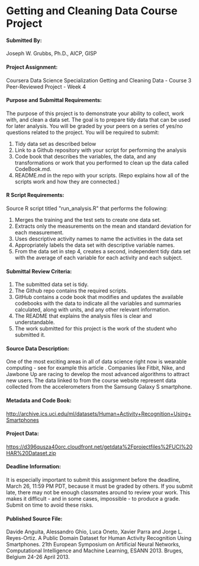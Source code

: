 # Getting and Cleaning Data Course Project

#### Submitted By:
Joseph W. Grubbs, Ph.D., AICP, GISP

#### Project Assignment:
Coursera Data Science Specialization
Getting and Cleaning Data - Course 3
Peer-Reviewed Project - Week 4

#### Purpose and Submittal Requirements:
The purpose of this project is to demonstrate your ability to collect, work with, and clean a data set. The goal is to prepare tidy data that can be used for later analysis. You will be graded by your peers on a series of yes/no questions related to the project. You will be required to submit: 

1. Tidy data set as described below
2. Link to a Github repository with your script for performing the analysis
3. Code book that describes the variables, the data, and any transformations or work that you performed to clean up the data called CodeBook.md. 
4. README.md in the repo with your scripts. (Repo explains how all of the scripts work and how they are connected.)

#### R Script Requirements:
Source R script titled "run_analysis.R" that performs the following:
1. Merges the training and the test sets to create one data set.
2. Extracts only the measurements on the mean and standard deviation for each measurement.
3. Uses descriptive activity names to name the activities in the data set
4. Appropriately labels the data set with descriptive variable names.
5. From the data set in step 4, creates a second, independent tidy data set with the average of each variable for each activity and each subject.

#### Submittal Review Criteria:
1. The submitted data set is tidy.
2. The Github repo contains the required scripts.
3. GitHub contains a code book that modifies and updates the available codebooks with the data to indicate all the variables and summaries calculated, along with units, and any other relevant information.
4. The README that explains the analysis files is clear and understandable.
5. The work submitted for this project is the work of the student who submitted it.

#### Source Data Description:
One of the most exciting areas in all of data science right now is wearable computing - see for example this article . Companies like Fitbit, Nike, and Jawbone Up are racing to develop the most advanced algorithms to attract new users. The data linked to from the course website represent data collected from the accelerometers from the Samsung Galaxy S smartphone. 

#### Metadata and Code Book:

http://archive.ics.uci.edu/ml/datasets/Human+Activity+Recognition+Using+Smartphones

#### Project Data:

https://d396qusza40orc.cloudfront.net/getdata%2Fprojectfiles%2FUCI%20HAR%20Dataset.zip

#### Deadline Information:
It is especially important to submit this assignment before the deadline, March 26, 11:59 PM PDT, because it must be graded by others. If you submit late, there may not be enough classmates around to review your work. This makes it difficult - and in some cases, impossible - to produce a grade. Submit on time to avoid these risks.

#### Published Source File: 
Davide Anguita, Alessandro Ghio, Luca Oneto, Xavier Parra and Jorge L. Reyes-Ortiz. A Public Domain Dataset for Human Activity Recognition Using Smartphones. 21th European Symposium on Artificial Neural Networks, Computational Intelligence and Machine Learning, ESANN 2013. Bruges, Belgium 24-26 April 2013.







